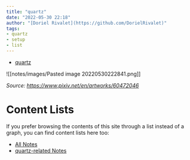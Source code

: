 ```yaml
---
title: "quartz"
date: "2022-05-30 22:18"
author: "[Doriel Rivalet](https://github.com/DorielRivalet)"
tags:
- quartz
- setup
- list
---
```


- [quartz](../../tags/quartz)

![[notes/images/Pasted image 20220530222841.png]]

*Source: https://www.pixiv.net/en/artworks/60472046*

# Content Lists
If you prefer browsing the contents of this site through a list instead of a graph, you can find content lists here too:

- [All Notes](notes/)
- [quartz-related Notes](../../tags/quartz)

